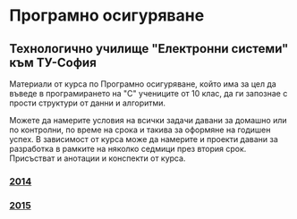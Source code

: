 # Програмно осигуряване
## Технологично училище "Електронни системи" към ТУ-София

Материали от курса по Програмно осигуряване, който има за цел да въведе в
програмирането на "С" учениците от 10 клас, да ги запознае с прости
структури от данни и алгоритми.

Можете да намерите условия на всички задачи давани за домашно или по контролни, по време на
срока и такива за оформяне на годишен успех. В зависимост от курса може да намерите
и проекти давани за разработка в рамките на няколко седмици през втория срок.
Присъстват и анотации и конспекти от курса.

### [2014](2014/README.md)
### [2015](2015/README.md)
